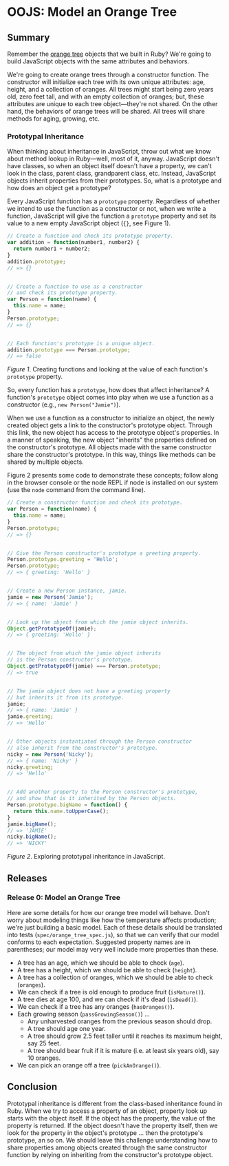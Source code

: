 # OOJS: Model an Orange Tree

## Summary
Remember the [orange tree][orange tree challenge] objects that we built in Ruby?  We're going to build JavaScript objects with the same attributes and behaviors.  

We're going to create orange trees through a constructor function.  The constructor will initialize each tree with its own unique attributes: age, height, and a collection of oranges.  All trees might start being zero years old, zero feet tall, and with an empty collection of oranges; but, these attributes are unique to each tree object—they're not shared.  On the other hand, the behaviors of orange trees will be shared.  All trees will share methods for aging, growing, etc.


### Prototypal Inheritance
When thinking about inheritance in JavaScript, throw out what we know about method lookup in Ruby—well, most of it, anyway.  JavaScript doesn't have classes, so when an object itself doesn't have a property, we can't look in the class, parent class, grandparent class, etc.  Instead, JavaScript objects inherit properties from their prototypes.  So, what is a prototype and how does an object get a prototype?

Every JavaScript function has a `prototype` property.  Regardless of whether we intend to use the function as a constructor or not, when we write a function, JavaScript will give the function a `prototype` property and set its value to a new empty JavaScript object (`{}`, see Figure 1).

```js
// Create a function and check its prototype property.
var addition = function(number1, number2) {
  return number1 + number2;
}
addition.prototype;
// => {}


// Create a function to use as a constructor
// and check its prototype property.
var Person = function(name) {
  this.name = name;
}
Person.prototype;
// => {}


// Each function's prototype is a unique object.
addition.prototype === Person.prototype;
// => false
```
*Figure 1*. Creating functions and looking at the value of each function's `prototype` property.


So, every function has a `prototype`, how does that affect inheritance?  A function's `prototype` object comes into play when we use a function as a constructor (e.g., `new Person("Jamie")`).

When we use a function as a constructor to initialize an object, the newly created object gets a link to the constructor's prototype object.  Through this link, the new object has access to the prototype object's properties. In a manner of speaking, the new object "inherits" the properties defined on the constructor's prototype.  All objects made with the same constructor share the constructor's prototype. In this way, things like methods can be shared by multiple objects.

Figure 2 presents some code to demonstrate these concepts; follow along in the browser console or the node REPL if node is installed on our system (use the `node` command from the command line).

```js
// Create a constructor function and check its prototype.
var Person = function(name) {
  this.name = name;
}
Person.prototype;
// => {}


// Give the Person constructor's prototype a greeting property.
Person.prototype.greeting = 'Hello';
Person.prototype;
// => { greeting: 'Hello' }


// Create a new Person instance, jamie.
jamie = new Person('Jamie');
// => { name: 'Jamie' }


// Look up the object from which the jamie object inherits.
Object.getPrototypeOf(jamie);
// => { greeting: 'Hello' }


// The object from which the jamie object inherits
// is the Person constructor's prototype.
Object.getPrototypeOf(jamie) === Person.prototype;
// => true


// The jamie object does not have a greeting property 
// but inherits it from its prototype.
jamie;
// => { name: 'Jamie' }
jamie.greeting;
// => 'Hello'


// Other objects instantiated through the Person constructor
// also inherit from the constructor's prototype.
nicky = new Person('Nicky');
// => { name: 'Nicky' }
nicky.greeting;
// => 'Hello'


// Add another property to the Person constructor's prototype, 
// and show that is it inherited by the Person objects.
Person.prototype.bigName = function() {
  return this.name.toUpperCase();
}
jamie.bigName();
// => 'JAMIE'
nicky.bigName();
// => 'NICKY'
```
*Figure 2*.  Exploring prototypal inheritance in JavaScript.


## Releases
### Release 0: Model an Orange Tree
Here are some details for how our orange tree model will behave.  Don't worry about modeling things like how the temperature affects production; we're just building a basic model.  Each of these details should be translated into tests (`spec/orange_tree_spec.js`), so that we can verify that our model conforms to each expectation.  Suggested property names are in parentheses; our model may very well include more properties than these.

- A tree has an age, which we should be able to check (`age`).
- A tree has a height, which we should be able to check (`height`).
- A tree has a collection of oranges, which we should be able to check (`oranges`).
- We can check if a tree is old enough to produce fruit (`isMature()`).
- A tree dies at age 100, and we can check if it's dead (`isDead()`).
- We can check if a tree has any oranges (`hasOranges()`).
- Each growing season (`passGrowingSeason()`) ...
  - Any unharvested oranges from the previous season should drop.
  - A tree should age one year.
  - A tree should grow 2.5 feet taller until it reaches its maximum height, say 25 feet.
  - A tree should bear fruit if it is mature (i.e. at least six years old), say 10 oranges.
- We can pick an orange off a tree (`pickAnOrange()`).


## Conclusion
Prototypal inheritance is different from the class-based inheritance found in Ruby.  When we try to access a property of an object, property look up starts with the object itself.  If the object has the property, the value of the property is returned.  If the object doesn't have the property itself, then we look for the property in the object's prototype ... then the prototype's prototype, an so on.  We should leave this challenge understanding how to share properties among objects created through the same constructor function by relying on inheriting from the constructor's prototype object.


[orange tree challenge]: ../../../orange-tree-1-just-oranges-challenge
